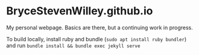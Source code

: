 # BryceStevenWilley.github.io
My personal webpage. Basics are there, but a continuing work in progress. 

To build locally, install ruby and bundle (`sudo apt install ruby bundler`)  and run `bundle install && bundle exec jekyll serve`
